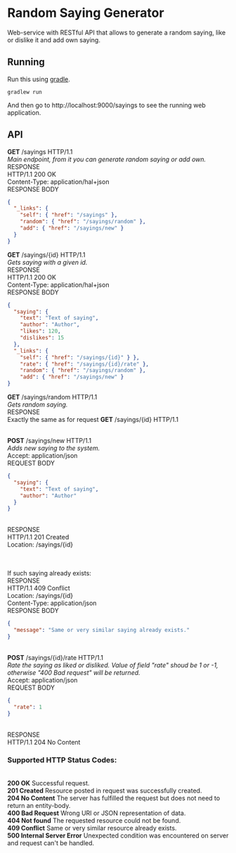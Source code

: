 # Random Saying Generator
Web-service with RESTful API that allows to generate a random saying, like or dislike it and add own saying.

## Running

Run this using [gradle](https://gradle.org/).
```
gradlew run
```

And then go to http://localhost:9000/sayings to see the running web application.

## API
**GET**   /sayings   HTTP/1.1 
<br/>*Main endpoint, from it you can generate random saying or add own.*
<br/>RESPONSE
<br/>HTTP/1.1 200 OK
<br/>Content-Type: application/hal+json
<br/>RESPONSE BODY
```json
{
  "_links": {
    "self": { "href": "/sayings" },
    "random": { "href": "/sayings/random" },
    "add": { "href": "/sayings/new" }
  }
}
```


**GET**   /sayings/{id}   HTTP/1.1
<br/>*Gets saying with a given id.*
<br/>RESPONSE
<br/>HTTP/1.1 200 OK
<br/>Content-Type: application/hal+json
<br/>RESPONSE BODY
```json
{
  "saying": {
    "text": "Text of saying",
    "author": "Author",
    "likes": 120,
    "dislikes": 15
  },
  "_links": {
    "self": { "href": "/sayings/{id}" } },
    "rate": { "href": "/sayings/{id}/rate" },
    "random": { "href": "/sayings/random" },
    "add": { "href": "/sayings/new" }
}
```


**GET**   /sayings/random   HTTP/1.1
<br/>*Gets random saying.*
<br/>RESPONSE
<br/>Exactly the same as for request **GET**   /sayings/{id}   HTTP/1.1


<br/>**POST**  /sayings/new    HTTP/1.1
<br/>*Adds new saying to the system.*
<br/>Accept: application/json
<br/>REQUEST BODY
```json
{
  "saying": {
    "text": "Text of saying",
    "author": "Author"
  }
}
```
<br/>RESPONSE
<br/>HTTP/1.1 201 Created
<br/>Location: /sayings/{id}

<br/><br/>If such saying already exists:
<br/>RESPONSE
<br/>HTTP/1.1 409 Conflict
<br/>Location: /sayings/{id}
<br/>Content-Type: application/json
<br/>RESPONSE BODY
```json
{
  "message": "Same or very similar saying already exists."
}
```


<br/>**POST**  /sayings/{id}/rate    HTTP/1.1
<br/>*Rate the saying as liked or disliked.
Value of field "rate" shoud be 1 or -1, otherwise "400 Bad request" will be returned.*
<br/>Accept: application/json
<br/>REQUEST BODY
```json
{
  "rate": 1
}
```
<br/>RESPONSE
<br/>HTTP/1.1 204 No Content


### Supported HTTP Status Codes:
<br/>**200 OK** Successful request.
<br/>**201 Created** Resource posted in request was successfully created.
<br/>**204 No Content** The server has fulfilled the request but does not need to return an entity-body.
<br/>**400 Bad Request** Wrong URI or JSON representation of data.
<br/>**404 Not found** The requested resource could not be found.
<br/>**409 Conflict** Same or very similar resource already exists.
<br/>**500 Internal Server Error** Unexpected condition was encountered on server and request can't be handled.

